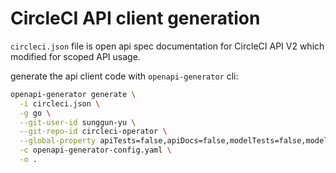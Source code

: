# CircleCI API client generation

`circleci.json` file is open api spec documentation for CircleCI API V2 which modified for scoped API usage.

generate the api client code with `openapi-generator` cli:

```bash
openapi-generator generate \
  -i circleci.json \
  -g go \
  --git-user-id sunggun-yu \
  --git-repo-id circleci-operator \
  --global-property apiTests=false,apiDocs=false,modelTests=false,modelDocs=false \
  -c openapi-generator-config.yaml \
  -o .
```
